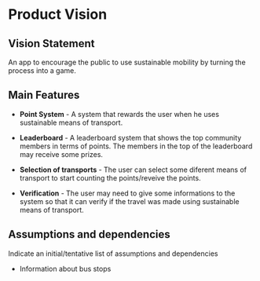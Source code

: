 
# Product Vision

## Vision Statement

An app to encourage the public to use sustainable mobility by turning the process into a game.

## Main Features

* **Point System** - A system that rewards the user when he uses sustainable means of transport.

* **Leaderboard** - A leaderboard system that shows the top community members in terms of points. The members in the top of the leaderboard may receive some prizes.

* **Selection of transports** - The user can select some diferent means of transport to start counting the points/reveive the points.

* **Verification** - The user may need to give some informations to the system so that it can verify if the travel was made using sustainable means of transport.

## Assumptions and dependencies

Indicate an  initial/tentative list of assumptions and dependencies

* Information about bus stops
